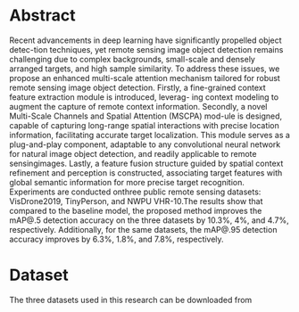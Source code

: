 # Abstract

Recent advancements in deep learning have significantly propelled object detec-tion techniques, yet remote sensing image object detection remains challenging due to complex backgrounds, small-scale and densely arranged targets, and high
sample similarity. To address these issues, we propose an enhanced multi-scale attention mechanism tailored for robust remote sensing image object detection. Firstly, a fine-grained context feature extraction module is introduced, leverag-
ing context modeling to augment the capture of remote context information. Secondly, a novel Multi-Scale Channels and Spatial Attention (MSCPA) mod-ule is designed, capable of capturing long-range spatial interactions with precise location information, facilitating accurate target localization. This module serves as a plug-and-play component, adaptable to any convolutional neural network for natural image object detection, and readily applicable to remote sensingimages. Lastly, a feature fusion structure guided by spatial context refinement and perception is constructed, associating target features with global semantic information for more precise target recognition. Experiments are conducted onthree public remote sensing datasets: VisDrone2019, TinyPerson, and NWPU VHR-10.The results show that compared to the baseline model, the proposed method improves the mAP@.5 detection accuracy on the three datasets by 10.3%, 4%, and 4.7%, respectively. Additionally, for the same datasets, the mAP@.95 detection accuracy improves by 6.3%, 1.8%, and 7.8%, respectively.

# Dataset
The three datasets used in this research can be downloaded from 
